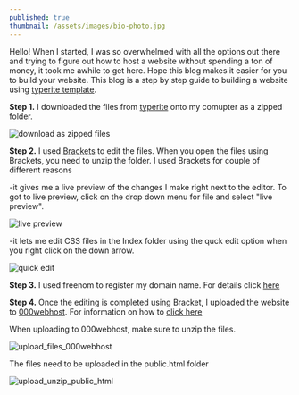 ```yaml
---
published: true
thumbnail: /assets/images/bio-photo.jpg
---
```

Hello!
When I started, I was so overwhelmed with all the options out there and trying to figure out how to host a website without spending a ton of money, it took me awhile to get here. Hope this blog makes it easier for you to build your website. This blog is a step by step guide to building a website using [typerite template](https://www.styleshout.com/free-templates/typerite/).

**Step 1.** I downloaded the files from [typerite](https://www.styleshout.com/free-templates/typerite/) onto my comupter as a zipped folder. 

![download as zipped files]({{site.baseurl}}/assets/images/typerite_downloaded_files_typerite_mycomp.PNG)

**Step 2.** I used [Brackets](http://brackets.io/) to edit the files. When you open the files using Brackets, you need to unzip the folder. I used Brackets for couple of different reasons

-it gives me a live preview of the changes I make right next to the editor. To got to live preview, click on the drop down menu for file and select "live preview". 

![live preview]({{site.baseurl}}/assets/images/typerite_bracket_live_preview.PNG)

-it lets me edit CSS files in the Index folder using the quck edit option when you right click on the down arrow.

![quick edit]({{site.baseurl}}/assets/images/typerite_quickedit.PNG)

**Step 3.** I used freenom to register my domain name. For details click [here](https://blog.eshani.ml/tools-and-courses-to-set_up-website-edit/ "Domain_name")

**Step 4.** Once the editing is completed using Bracket, I uploaded the website to [000webhost](https://www.000webhost.com/). For information on how to [click here](https://blog.eshani.ml/tools-and-courses-to-set_up-website-edit/ "Cname")

When uploading to 000webhost, make sure to unzip the files.

![upload_files_000webhost]({{site.baseurl}}/assets/images/typerite_upload_file_webhost.PNG)

The files need to be uploaded in the public.html folder

![upload_unzip_public_html]({{site.baseurl}}/assets/images/typerite_upload_public_html.PNG)
